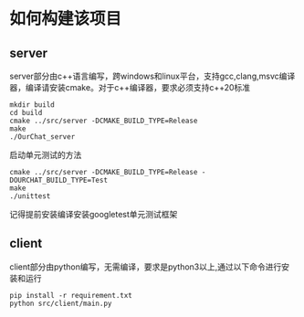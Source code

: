 # 如何构建该项目

## server
server部分由c++语言编写，跨windows和linux平台，支持gcc,clang,msvc编译器，编译请安装cmake。对于c++编译器，要求必须支持c++20标准
```
mkdir build
cd build
cmake ../src/server -DCMAKE_BUILD_TYPE=Release
make
./OurChat_server
```
启动单元测试的方法
```
cmake ../src/server -DCMAKE_BUILD_TYPE=Release -DOURCHAT_BUILD_TYPE=Test
make
./unittest
```
记得提前安装编译安装googletest单元测试框架

## client
client部分由python编写，无需编译，要求是python3以上,通过以下命令进行安装和运行
```
pip install -r requirement.txt
python src/client/main.py
```